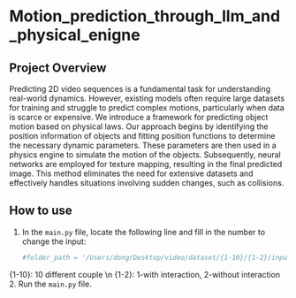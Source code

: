 # Motion_prediction_through_llm_and_physical_enigne

## Project Overview

Predicting 2D video sequences is a fundamental task for understanding real-world dynamics. However, existing models often require large datasets for training and struggle to predict complex motions, particularly when data is scarce or expensive. We introduce a framework for predicting object motion based on physical laws. Our approach begins by identifying the position information of objects and fitting position functions to determine the necessary dynamic parameters. These parameters are then used in a physics engine to simulate the motion of the objects. Subsequently, neural networks are employed for texture mapping, resulting in the final predicted image. This method eliminates the need for extensive datasets and effectively handles situations involving sudden changes, such as collisions.

## How to use
1. In the `main.py` file, locate the following line and fill in the number to change the input:
    ```python
    #folder_path = '/Users/dong/Desktop/video/dataset/{1-10}/{1-2}/input/'
{1-10}: 10 different couple \n
{1-2}: 1-with interaction, 2-without interaction
2. Run the `main.py` file.
